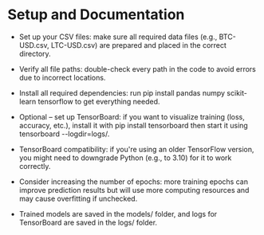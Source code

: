 # Setup and Documentation 


- Set up your CSV files: make sure all required data files (e.g., BTC-USD.csv, LTC-USD.csv) are prepared and placed in the correct directory.

- Verify all file paths: double-check every path in the code to avoid errors due to incorrect locations.

- Install all required dependencies: run pip install pandas numpy scikit-learn tensorflow to get everything needed.

- Optional – set up TensorBoard: if you want to visualize training (loss, accuracy, etc.), install it with pip install tensorboard then start it using tensorboard --logdir=logs/.

- TensorBoard compatibility: if you're using an older TensorFlow version, you might need to downgrade Python (e.g., to 3.10) for it to work correctly.

- Consider increasing the number of epochs: more training epochs can improve prediction results but will use more computing resources and may cause overfitting if unchecked.

- Trained models are saved in the models/ folder, and logs for TensorBoard are saved in the logs/ folder.
